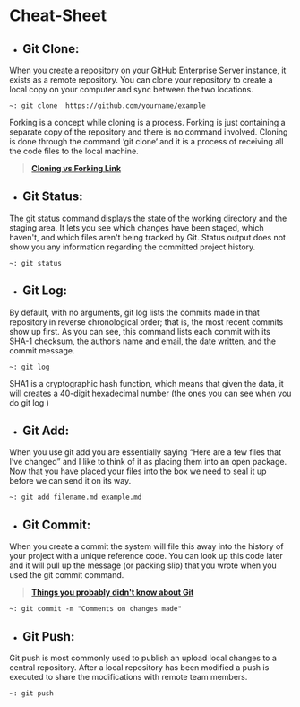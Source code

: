 # Cheat-Sheet

* ## Git Clone:
When you create a repository on your GitHub Enterprise Server instance, it exists as a remote repository. You can clone your repository to create a local copy on your computer and sync between the two locations.

`~: git clone  https://github.com/yourname/example`

Forking is a concept while cloning is a process. Forking is just containing a separate copy of the repository and there is no command involved. Cloning is done through the command ‘git clone‘ and it is a process of receiving all the code files to the local machine.

> **[Cloning vs Forking Link](https://www.toolsqa.com/git/difference-between-git-clone-and-git-fork/)**

* ## Git Status:
The git status command displays the state of the working directory and the staging area. It lets you see which changes have been staged, which haven't, and which files aren't being tracked by Git. Status output does not show you any information regarding the committed project history.

`~: git status`

* ## Git Log:

By default, with no arguments, git log lists the commits made in that repository in reverse chronological order; that is, the most recent commits show up first. As you can see, this command lists each commit with its SHA-1 checksum, the author’s name and email, the date written, and the commit message.

`~: git log`

SHA1 is a cryptographic hash function, which means that given the data, it will creates a 40-digit hexadecimal number (the ones you can see when you do git log )

* ## Git Add:
  
When you use git add you are essentially saying “Here are a few files that I’ve changed” and I like to think of it as placing them into an open package.  Now that you have placed your files into the box we need to seal it up before we can send it on its way.

`~: git add filename.md example.md`

* ## Git Commit: 

When you create a commit the system will file this away into the history of your project with a unique reference code. You can look up this code later and it will pull up the message (or packing slip) that you wrote when you used the git commit command.

> **[Things you probably didn't know about Git](https://medium.com/@bencabanes/things-you-probably-didnt-know-about-git-f0fbdb86a071)**

`~: git commit -m "Comments on changes made"`

* ## Git Push: 

Git push is most commonly used to publish an upload local changes to a central repository. After a local repository has been modified a push is executed to share the modifications with remote team members.

`~: git push`

